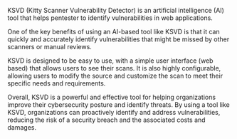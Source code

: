 KSVD (Kitty Scanner Vulnerability Detector) is an artificial intelligence (AI) tool that helps pentester to identify vulnerabilities in web applications.

One of the key benefits of using an AI-based tool like KSVD is that it can quickly and accurately identify vulnerabilities that might be missed by other scanners or manual reviews.

KSVD is designed to be easy to use, with a simple user interface (web based) that allows users to see their scans. It is also highly configurable, allowing users to modify the source and customize the scan to meet their specific needs and requirements.

Overall, KSVD is a powerful and effective tool for helping organizations improve their cybersecurity posture and identify threats. By using a tool like KSVD, organizations can proactively identify and address vulnerabilities, reducing the risk of a security breach and the associated costs and damages.
